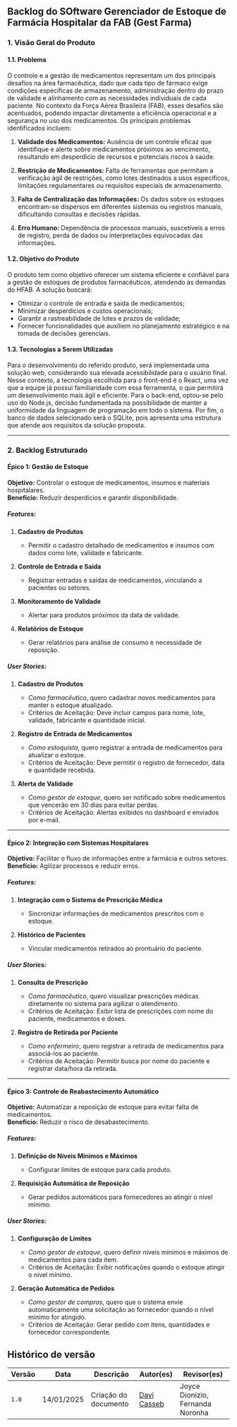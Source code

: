 ## Backlog do SOftware Gerenciador de Estoque de Farmácia Hospitalar da FAB (Gest Farma)

### 1. Visão Geral do Produto

#### 1.1. Problema
O controle e a gestão de medicamentos representam um dos principais desafios na área farmacêutica, dado que cada tipo de fármaco exige condições específicas de armazenamento, administração dentro do prazo de validade e alinhamento com as necessidades individuais de cada paciente. No contexto da Força Aérea Brasileira (FAB), esses desafios são acentuados, podendo impactar diretamente a eficiência operacional e a segurança no uso dos medicamentos. Os principais problemas identificados incluem:

1. **Validade dos Medicamentos:** Ausência de um controle eficaz que identifique e alerte sobre medicamentos próximos ao vencimento, resultando em desperdício de recursos e potenciais riscos à saúde.

2. **Restrição de Medicamentos:** Falta de ferramentas que permitam a verificação ágil de restrições, como lotes destinados a usos específicos, limitações regulamentares ou requisitos especiais de armazenamento.

3. **Falta de Centralização das Informações:** Os dados sobre os estoques encontram-se dispersos em diferentes sistemas ou registros manuais, dificultando consultas e decisões rápidas.

4. **Erro Humano:** Dependência de processos manuais, suscetíveis a erros de registro, perda de dados ou interpretações equivocadas das informações.

#### 1.2. Objetivo do Produto
O produto tem como objetivo oferecer um sistema eficiente e confiável para a gestão de estoques de produtos farmacêuticos, atendendo às demandas do HFAB. A solução buscará:

- Otimizar o controle de entrada e saída de medicamentos;
- Minimizar desperdícios e custos operacionais;
- Garantir a rastreabilidade de lotes e prazos de validade;
- Fornecer funcionalidades que auxiliem no planejamento estratégico e na tomada de decisões gerenciais.

#### 1.3. Tecnologias a Serem Utilizadas
Para o desenvolvimento do referido produto, será implementada uma solução web, considerando sua elevada acessibilidade para o usuário final. Nesse contexto, a tecnologia escolhida para o front-end é o React, uma vez que a equipe já possui familiaridade com essa ferramenta, o que permitirá um desenvolvimento mais ágil e eficiente. Para o back-end, optou-se pelo uso do Node.js, decisão fundamentada na possibilidade de manter a uniformidade da linguagem de programação em todo o sistema. Por fim, o banco de dados selecionado será o SQLite, pois apresenta uma estrutura que atende aos requisitos da solução proposta.

---

### 2. Backlog Estruturado

#### Épico 1: Gestão de Estoque
**Objetivo:** Controlar o estoque de medicamentos, insumos e materiais hospitalares.  
**Benefício:** Reduzir desperdícios e garantir disponibilidade.

##### Features:
1. **Cadastro de Produtos**  
   - Permitir o cadastro detalhado de medicamentos e insumos com dados como lote, validade e fabricante.

2. **Controle de Entrada e Saída**  
   - Registrar entradas e saídas de medicamentos, vinculando a pacientes ou setores.

3. **Monitoramento de Validade**  
   - Alertar para produtos próximos da data de validade.

4. **Relatórios de Estoque**  
   - Gerar relatórios para análise de consumo e necessidade de reposição.

##### User Stories:
1. **Cadastro de Produtos**  
   - *Como farmacêutico*, quero cadastrar novos medicamentos para manter o estoque atualizado.  
   - Critérios de Aceitação: Deve incluir campos para nome, lote, validade, fabricante e quantidade inicial.

2. **Registro de Entrada de Medicamentos**  
   - *Como estoquista*, quero registrar a entrada de medicamentos para atualizar o estoque.  
   - Critérios de Aceitação: Deve permitir o registro de fornecedor, data e quantidade recebida.

3. **Alerta de Validade**  
   - *Como gestor de estoque*, quero ser notificado sobre medicamentos que vencerão em 30 dias para evitar perdas.  
   - Critérios de Aceitação: Alertas exibidos no dashboard e enviados por e-mail.

---

#### Épico 2: Integração com Sistemas Hospitalares  
**Objetivo:** Facilitar o fluxo de informações entre a farmácia e outros setores.  
**Benefício:** Agilizar processos e reduzir erros.

##### Features:
1. **Integração com o Sistema de Prescrição Médica**  
   - Sincronizar informações de medicamentos prescritos com o estoque.

2. **Histórico de Pacientes**  
   - Vincular medicamentos retirados ao prontuário do paciente.

##### User Stories:
1. **Consulta de Prescrição**  
   - *Como farmacêutico*, quero visualizar prescrições médicas diretamente no sistema para agilizar o atendimento.  
   - Critérios de Aceitação: Exibir lista de prescrições com nome do paciente, medicamentos e doses.

2. **Registro de Retirada por Paciente**  
   - *Como enfermeiro*, quero registrar a retirada de medicamentos para associá-los ao paciente.  
   - Critérios de Aceitação: Permitir busca por nome do paciente e registrar data/hora da retirada.

---

#### Épico 3: Controle de Reabastecimento Automático  
**Objetivo:** Automatizar a reposição de estoque para evitar falta de medicamentos.  
**Benefício:** Reduzir o risco de desabastecimento.

##### Features:
1. **Definição de Níveis Mínimos e Máximos**  
   - Configurar limites de estoque para cada produto.

2. **Requisição Automática de Reposição**  
   - Gerar pedidos automáticos para fornecedores ao atingir o nível mínimo.

##### User Stories:
1. **Configuração de Limites**  
   - *Como gestor de estoque*, quero definir níveis mínimos e máximos de medicamentos para cada item.  
   - Critérios de Aceitação: Exibir notificações quando o estoque atingir o nível mínimo.

2. **Geração Automática de Pedidos**  
   - *Como gestor de compras*, quero que o sistema envie automaticamente uma solicitação ao fornecedor quando o nível mínimo for atingido.  
   - Critérios de Aceitação: Gerar pedido com itens, quantidades e fornecedor correspondente.

## Histórico de versão

| Versão | Data       | Descrição                             | Autor(es)                                       | Revisor(es)             |
| ------ | ---------- | ------------------------------------- | ----------------------------------------------- | ----------------------- |
| `1.0`  | 14/01/2025 | Criação do documento                  | [Davi Casseb](https://github.com/dcasseb) | Joyce Dionizio, Fernanda Noronha |
